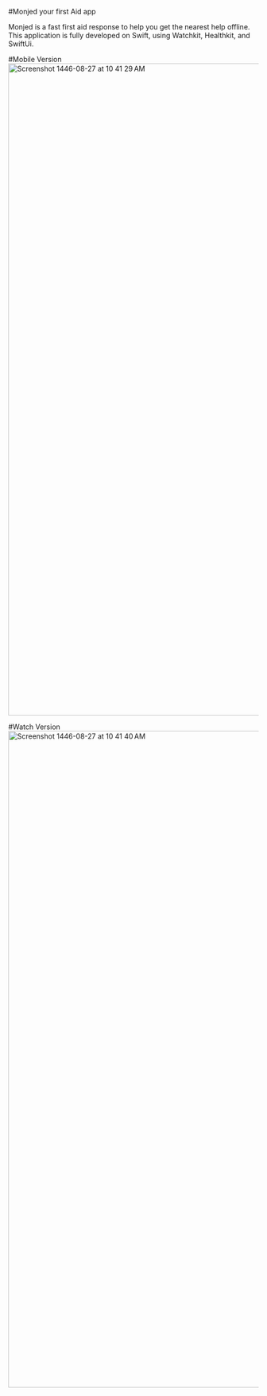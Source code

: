 #Monjed your first Aid app

Monjed is a fast first aid response to help you get the nearest help offline. 
This application is fully developed on Swift, using Watchkit, Healthkit, and SwiftUi. 

#Mobile Version
<img width="1311" alt="Screenshot 1446-08-27 at 10 41 29 AM" src="https://github.com/user-attachments/assets/10f7a428-3f40-4548-8a92-08ba65e57f0c" />

#Watch Version
<img width="1320" alt="Screenshot 1446-08-27 at 10 41 40 AM" src="https://github.com/user-attachments/assets/ff292057-fec4-4807-a217-31c995f75d05" />

